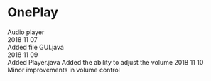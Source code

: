 # OnePlay
Audio player  
2018 11 07  
Added file GUI.java  
2018 11 09  
Added Player.java
Added the ability to adjust the volume
2018 11 10  
Minor improvements in volume control  
